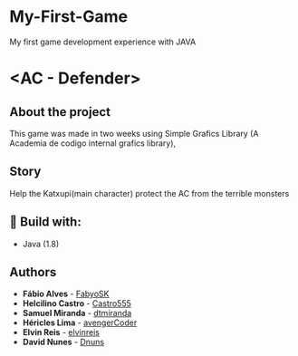 # My-First-Game

My first game development experience with JAVA

# <AC - Defender>

## About the project

This game was made in two weeks using Simple Grafics Library (A Academia de codigo internal grafics library),

## Story

Help the Katxupi(main character) protect the AC from the terrible monsters

## :rocket: Build with:

- Java (1.8)

## Authors

* **Fábio Alves** - [FabyoSK](https://github.com/FabyoSK)
* **Helcilino Castro** - [Castro555](https://github.com/Castro555)
* **Samuel Miranda** - [dtmiranda](https://github.com/dtmiranda)
* **Héricles Lima** - [avengerCoder](https://github.com/avengerCoder)
* **Elvin Reis** - [elvinreis](https://github.com/elvinreis)
* **David Nunes** - [Dnuns](https://github.com/Dnuns)
